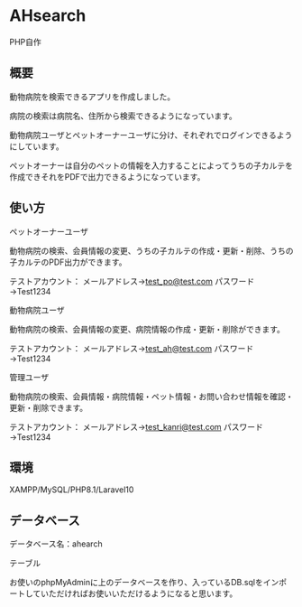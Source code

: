 # AHsearch

PHP自作

## 概要

動物病院を検索できるアプリを作成しました。

病院の検索は病院名、住所から検索できるようになっています。

動物病院ユーザとペットオーナーユーザに分け、それぞれでログインできるようにしています。

ペットオーナーは自分のペットの情報を入力することによってうちの子カルテを作成できそれをPDFで出力できるようになっています。
## 使い方

ペットオーナーユーザ

動物病院の検索、会員情報の変更、うちの子カルテの作成・更新・削除、うちの子カルテのPDF出力ができます。

テストアカウント：
メールアドレス→test_po@test.com
パスワード→Test1234

動物病院ユーザ

動物病院の検索、会員情報の変更、病院情報の作成・更新・削除ができます。

テストアカウント：
メールアドレス→test_ah@test.com
パスワード→Test1234

管理ユーザ

動物病院の検索、会員情報・病院情報・ペット情報・お問い合わせ情報を確認・更新・削除できます。

テストアカウント：
メールアドレス→test_kanri@test.com
パスワード→Test1234

## 環境

XAMPP/MySQL/PHP8.1/Laravel10

## データベース

データベース名：ahearch

テーブル

お使いのphpMyAdminに上のデータベースを作り、入っているDB.sqlをインポートしていただければお使いいただけるようになると思います。